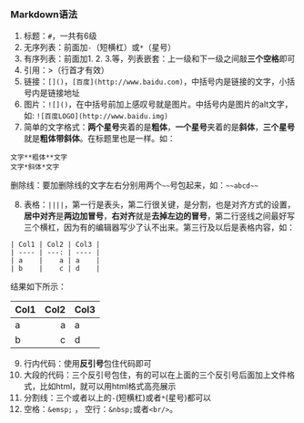 ### Markdown语法

1. 标题：`#`，一共有6级
2. 无序列表：前面加`-`（短横杠）或`*`（星号）
3. 有序列表：前面加1. 2. 3.等，列表嵌套：上一级和下一级之间敲**三个空格**即可
4. 引用：>（行首才有效）
5. 链接：`[]()`，`[百度](http://www.baidu.com)`，中括号内是链接的文字，小括号内是链接地址
6. 图片：`![]()`，在中括号前加上感叹号就是图片。中括号内是图片的alt文字，如: `![百度LOGO](http://www.baidu.img)`
7. 简单的文字格式：**两个星号**夹着的是**粗体**，**一个星号**夹着的是**斜体**，**三个星号**就是**粗体带斜体**。在标题里也是一样。如：

```
文字**粗体**文字
文字*斜体*文字
```

删除线：要加删除线的文字左右分别用两个`~~`号包起来，如：`~~abcd~~`

8. 表格：`||||`，第一行是表头，第二行很关键，是分割，也是对齐方式的设置，**居中对齐**是**两边加冒号**，**右对齐**就是**去掉左边的冒号**，第二行竖线之间最好写三个横杠，因为有的编辑器写少了认不出来。第三行及以后是表格内容，如：

```
| Col1 | Col2 | Col3 |
| ---- | ---: | ---- |
| a    |    a | a    |
| b    |    c | d    |
```

结果如下所示：

| Col1 | Col2 | Col3 |
| ---- | ---: | ---- |
| a    |    a | a    |
| b    |    c | d    |

9. 行内代码：使用**反引号**包住代码即可
10. 大段的代码：三个反引号包住，有的可以在上面的三个反引号后面加上文件格式，比如html，就可以用html格式高亮展示
11. 分割线：三个或者以上的`-`(短横杠)或者`*`(星号)都可以
12. 空格：`&emsp;` ， 空行：`&nbsp;`或者`<br/>`。



